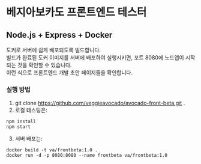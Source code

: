 # 베지아보카도 프론트엔드 테스터  

## Node.js + Express + Docker  

도커로 서버에 쉽게 배포되도록 빌드합니다.  
빌드가 완료된 도커 이미지를 서버에 배포하여 실행시키면, 포트 8080에 노드앱이 시작되는 것을 확인할 수 있습니다.  
이런 식으로 프론트엔드 개발 초안 페이지들을 확인합니다.  

### 실행 방법  

1. git clone https://github.com/veggieavocado/avocado-front-beta.git .  
2. 로컬 테스팅은:  
```
npm install
npm start
```
3. 서버 배포는:  
```
docker build -t va/frontbeta:1.0 .
docker run -d -p 8080:8080 --name frontbeta va/frontbeta:1.0
```
